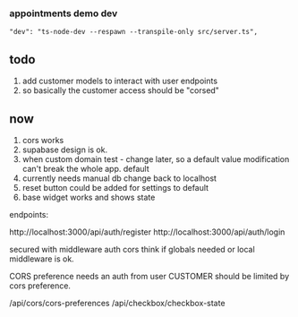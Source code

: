 ### appointments demo dev

`"dev": "ts-node-dev --respawn --transpile-only src/server.ts",`

## todo
1. add customer models to interact with user endpoints
2. so basically the customer access should be "corsed"

## now
1. cors works
2. supabase design is ok.
3. when custom domain test - change later, so a default value modification can't break the whole app. default
4. currently needs manual db change back to localhost
5. reset button could be added for settings to default
6. base widget works and shows state

endpoints:

http://localhost:3000/api/auth/register
http://localhost:3000/api/auth/login

secured with middleware auth cors
think if globals needed or local middleware is ok.

CORS preference needs an auth from user
CUSTOMER should be limited by cors preference.

/api/cors/cors-preferences
/api/checkbox/checkbox-state
